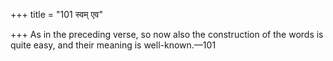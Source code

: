 +++
title = "101 स्वम् एव"

+++
As in the preceding verse, so now also the construction of the words is
quite easy, and their meaning is well-known.—101


